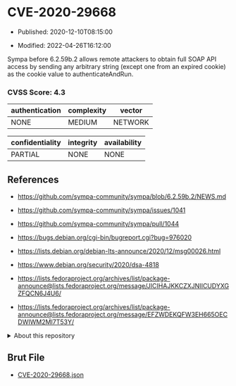 # CVE-2020-29668

- Published: 2020-12-10T08:15:00

- Modified: 2022-04-26T16:12:00

Sympa before 6.2.59b.2 allows remote attackers to obtain full SOAP API access by sending any arbitrary string (except one from an expired cookie) as the cookie value to authenticateAndRun.

### CVSS Score: **4.3**

| authentication | complexity | vector |
| --- | --- | --- |
| NONE | MEDIUM | NETWORK |

| confidentiality | integrity | availability |
| --- | --- | --- |
| PARTIAL | NONE | NONE |

## References

* https://github.com/sympa-community/sympa/blob/6.2.59b.2/NEWS.md

* https://github.com/sympa-community/sympa/issues/1041

* https://github.com/sympa-community/sympa/pull/1044

* https://bugs.debian.org/cgi-bin/bugreport.cgi?bug=976020

* https://lists.debian.org/debian-lts-announce/2020/12/msg00026.html

* https://www.debian.org/security/2020/dsa-4818

* https://lists.fedoraproject.org/archives/list/package-announce@lists.fedoraproject.org/message/JICIHAJKKCZXJNIICUDYXGZFQCN6J4U6/

* https://lists.fedoraproject.org/archives/list/package-announce@lists.fedoraproject.org/message/EFZWDEKQFW3EH665OECDWIWM2MI7T53Y/

<details>
<summary>About this repository</summary> 

  This repository is part of the project [Live Hack CVE](https://github.com/Live-Hack-CVE). Main website can be found [www.live-hack.org](https://www.live-hack.org) 
  
  Made by [Sn0wAlice](https://github.com/Sn0wAlice) for the people that care about security and need to have a feed of the latest CVEs. Hope you enjoy it, don't forget to star the repo and follow me on [Twitter](https://twitter.com/Sn0wAlice) and [Github](https://github.com/Sn0wAlice). And that is my [personnal website](https://www.alice-snow.me/)

  - [Home Page](https://github.com/Live-Hack-CVE)
  - [Framework](https://github.com/Live-Hack-CVE/cve-framework)
  - [CVE database](https://github.com/Live-Hack-CVE/full_database)
  - [Changelog](https://github.com/Live-Hack-CVE/Changelog)
</details>

## Brut File

* [CVE-2020-29668.json](https://raw.githubusercontent.com/Live-Hack-CVE/full_database/main/cves/2020/CVE-2020-29668.json)

